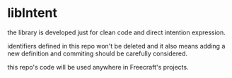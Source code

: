 # libIntent
the library is developed just for clean code and direct intention expression.

identifiers defined in this repo won't be deleted and it also means adding a new definition and commiting should be carefully considered.

this repo's code will be used anywhere in Freecraft's projects.